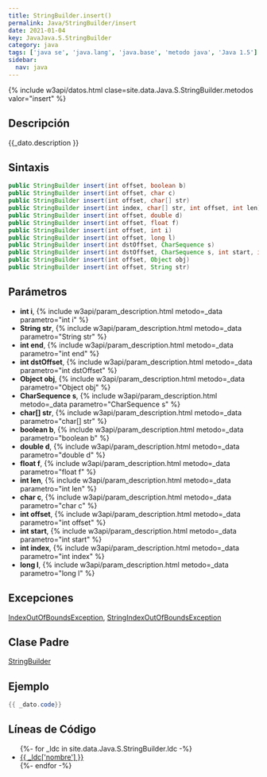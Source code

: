 ```yaml
---
title: StringBuilder.insert()
permalink: Java/StringBuilder/insert
date: 2021-01-04
key: JavaJava.S.StringBuilder
category: java
tags: ['java se', 'java.lang', 'java.base', 'metodo java', 'Java 1.5']
sidebar: 
  nav: java
---
```


{% include w3api/datos.html clase=site.data.Java.S.StringBuilder.metodos valor="insert" %}

## Descripción
{{_dato.description }}

## Sintaxis
~~~java
public StringBuilder insert(int offset, boolean b)
public StringBuilder insert(int offset, char c)
public StringBuilder insert(int offset, char[] str)
public StringBuilder insert(int index, char[] str, int offset, int len)
public StringBuilder insert(int offset, double d)
public StringBuilder insert(int offset, float f)
public StringBuilder insert(int offset, int i)
public StringBuilder insert(int offset, long l)
public StringBuilder insert(int dstOffset, CharSequence s)
public StringBuilder insert(int dstOffset, CharSequence s, int start, int end)
public StringBuilder insert(int offset, Object obj)
public StringBuilder insert(int offset, String str)
~~~

## Parámetros
* **int i**,  {% include w3api/param_description.html metodo=_data parametro="int i" %}
* **String str**,  {% include w3api/param_description.html metodo=_data parametro="String str" %}
* **int end**,  {% include w3api/param_description.html metodo=_data parametro="int end" %}
* **int dstOffset**,  {% include w3api/param_description.html metodo=_data parametro="int dstOffset" %}
* **Object obj**,  {% include w3api/param_description.html metodo=_data parametro="Object obj" %}
* **CharSequence s**,  {% include w3api/param_description.html metodo=_data parametro="CharSequence s" %}
* **char[] str**,  {% include w3api/param_description.html metodo=_data parametro="char[] str" %}
* **boolean b**,  {% include w3api/param_description.html metodo=_data parametro="boolean b" %}
* **double d**,  {% include w3api/param_description.html metodo=_data parametro="double d" %}
* **float f**,  {% include w3api/param_description.html metodo=_data parametro="float f" %}
* **int len**,  {% include w3api/param_description.html metodo=_data parametro="int len" %}
* **char c**,  {% include w3api/param_description.html metodo=_data parametro="char c" %}
* **int offset**,  {% include w3api/param_description.html metodo=_data parametro="int offset" %}
* **int start**,  {% include w3api/param_description.html metodo=_data parametro="int start" %}
* **int index**,  {% include w3api/param_description.html metodo=_data parametro="int index" %}
* **long l**,  {% include w3api/param_description.html metodo=_data parametro="long l" %}

## Excepciones
[IndexOutOfBoundsException](/Java/IndexOutOfBoundsException/), [StringIndexOutOfBoundsException](/Java/StringIndexOutOfBoundsException/)

## Clase Padre
[StringBuilder](/Java/StringBuilder/)

## Ejemplo
~~~java
{{ _dato.code}}
~~~

## Líneas de Código
<ul>
{%- for _ldc in site.data.Java.S.StringBuilder.ldc -%}
   <li>
       <a href="{{_ldc['url'] }}">{{ _ldc['nombre'] }}</a>
   </li>
{%- endfor -%}
</ul>
